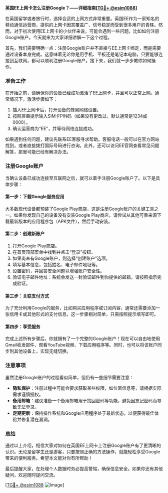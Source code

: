 **英国EE上网卡怎么注册Google？——详细指南[[TG💪+ @esim1088](https://t.me/s/esim1088)]**

在英国留学或者旅行时，选择合适的上网方式非常重要。英国EE作为一家知名的移动通信运营商，提供的上网卡因其覆盖广、信号稳定而受到很多用户的青睐。然而，对于初次使用EE上网卡的小伙伴来说，可能会遇到一些问题，比如如何注册Google账户。今天就来为大家详细讲解一下这个过程。

首先，我们需要明确一点：注册Google账户并不直接与EE上网卡绑定，而是需要通过设备本身完成。这意味着无论你是用手机、平板还是笔记本电脑，只要能够连接到互联网，都可以顺利注册Google账户。接下来，我们就一步步教你如何操作。

### 准备工作

在开始之前，请确保你的设备已经成功激活了EE上网卡，并且可以正常上网。通常情况下，激活步骤如下：

1. 插入EE上网卡后，打开设备的蜂窝网络设置。
2. 按照屏幕提示输入SIM卡PIN码（如果没有更改过，默认通常是1234或0000）。
3. 确认运营商为“EE”，并等待网络连接成功。

如果遇到任何问题，建议先联系EE客服寻求帮助。客服电话一般可以在官方网站找到，或者直接拨打国际号码进行咨询。此外，还可以访问EE官网查看常见问题解答，那里可能已经有解决办法。

### 注册Google账户

当确认设备已成功连接至互联网之后，就可以着手注册Google账户了。以下是具体步骤：

#### 第一步：下载Google服务应用

大多数现代设备都预装了Google Play商店，这是注册Google账户的关键工具之一。如果你发现自己的设备没有安装Google Play商店，请尝试从其他可靠来源下载最新版本的应用程序包（APK文件），然后手动安装。

#### 第二步：创建新账户

1. 打开Google Play商店。
2. 在首页顶部菜单中找到并点击“登录”按钮。
3. 如果尚未有Google账户，则选择“创建账户”选项。
4. 填写基本信息，包括姓名、电子邮件地址等。
5. 设置密码，并回答安全问题以增强账户安全性。
6. 验证电子邮件地址：系统会发送一封验证邮件到你提供的邮箱，请按照指示完成验证。

#### 第三步：关联支付方式

为了充分利用Google的服务，比如购买应用程序或订阅内容，通常还需要添加一张信用卡或其他形式的支付信息。这一步骤相对简单，只需按照提示填写即可。

#### 第四步：享受服务

完成上述所有步骤后，你就拥有了一个完整的Google账户！现在可以自由地使用Gmail收发邮件、观看YouTube视频、下载应用程序等。同时，也可以将该账户同步到其他设备上，实现无缝切换。

### 注意事项

虽然注册Google账户的过程看似简单，但仍有一些细节需要注意：

- **隐私保护**：注册过程中可能会要求获取某些权限，如位置信息等，请根据实际需求谨慎授权。
- **备用邮箱**：建议准备一个备用邮箱用于找回密码等功能，避免因忘记密码而导致无法登录。
- **定期更新**：保持操作系统和Google应用程序处于最新状态，以便获得最佳体验并修复潜在漏洞。

### 总结

通过以上介绍，相信大家对如何在英国EE上网卡上注册Google账户有了更清晰的认识。无论是留学生还是游客，只要按照正确的方法操作，就能轻松享受Google带来的便利服务。希望本文能对你有所帮助！

最后提醒大家，在处理个人数据时务必提高警惕，确保信息安全。如果你还有其他疑问，欢迎随时提问交流。

[[TG💪+ @esim1088](https://t.me/s/esim1088) ![Image](https://i.postimg.cc/4NQfJmqS/Snipaste-2025-05-13-00-14-12.png)]